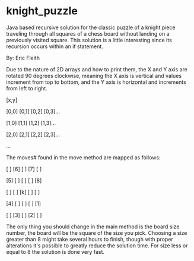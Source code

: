 # knight_puzzle
Java based recursive solution for the classic puzzle of a knight piece traveling through all squares of a chess board without landing on a previously visited square. This solution is a little interesting since its recursion occurs within an if statement. 

By: Eric Fleith

Due to the nature of 2D arrays and how to print them, the X and Y axis are rotated 90 degrees clockwise, meaning the X axis is vertical and values increment from top to bottom, and the Y axis is horizontal and increments from left to right.

[x,y]

[0,0] [0,1] [0,2] [0,3]...

[1,0] [1,1] [1,2] [1,3]...

[2,0] [2,1] [2,2] [2,3]...

...

The moves# found in the move method are mapped as follows:

[ ] [6] [ ] [7] [ ]

[5] [ ] [ ] [ ] [8]

[ ] [ ] [k] [ ] [ ]

[4] [ ] [ ] [ ] [1]

[ ] [3] [ ] [2] [ ]


The only thing you should change in the main method is the board size number, the board will be the square of the size you pick.
Choosing a size greater than 8 might take several hours to finish, though with proper alterations it's possible to greatly reduce the solution time. For size less or equal to 8 the solution is done very fast. 
